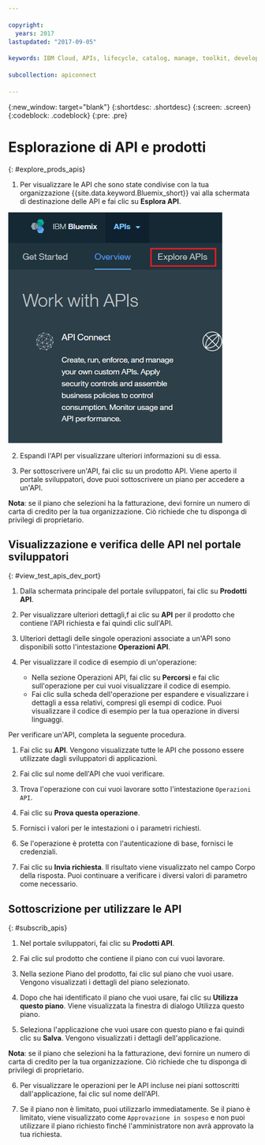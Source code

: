 ```yaml
---

copyright:
  years: 2017
lastupdated: "2017-09-05"

keywords: IBM Cloud, APIs, lifecycle, catalog, manage, toolkit, develop, dev portal

subcollection: apiconnect

---
```


{:new_window: target="blank"}
{:shortdesc: .shortdesc}
{:screen: .screen}
{:codeblock: .codeblock}
{:pre: .pre}

# Esplorazione di API e prodotti
{: #explore_prods_apis}

1. Per visualizzare le API che sono state condivise con la tua organizzazione {{site.data.keyword.Bluemix_short}} vai alla schermata di destinazione delle API e fai clic su
**Esplora API**.

<img alt="Pagina di destinazione delle API con la scheda Esplora API evidenziata" src="images/ExploreAPIs_tab.png">

2. Espandi l'API per visualizzare ulteriori informazioni su di essa.

3. Per sottoscrivere un'API, fai clic su un prodotto API.
Viene aperto il portale sviluppatori, dove puoi sottoscrivere un piano per accedere a un'API. 

  **Nota**: se il piano che selezioni ha la fatturazione, devi fornire un numero di carta di credito per la tua organizzazione. Ciò richiede che tu disponga di privilegi di proprietario.

## Visualizzazione e verifica delle API nel portale sviluppatori
{: #view_test_apis_dev_port}

1. Dalla schermata principale del portale sviluppatori, fai clic su **Prodotti API**.

2. Per visualizzare ulteriori dettagli,f ai clic su **API** per il prodotto che contiene
l'API richiesta e fai quindi clic sull'API.

3. Ulteriori dettagli delle singole operazioni associate a un'API sono disponibili sotto l'intestazione **Operazioni API**.

4. Per visualizzare il codice di esempio di un'operazione:
    - Nella sezione Operazioni API, fai clic su **Percorsi** e fai clic sull'operazione per
cui vuoi visualizzare il codice di esempio.
    - Fai clic sulla scheda dell'operazione per espandere e visualizzare i dettagli a essa relativi, compresi gli esempi di codice. Puoi
visualizzare il codice di esempio per la tua operazione in diversi linguaggi.

Per verificare un'API, completa la seguente procedura.
1. Fai clic su **API**.
Vengono visualizzate tutte le API che possono essere utilizzate dagli sviluppatori di applicazioni.

2. Fai clic sul nome dell'API che vuoi verificare.

3. Trova l'operazione con cui vuoi lavorare sotto l'intestazione `Operazioni API`.

4. Fai clic su **Prova questa operazione**.

5. Fornisci i valori per le intestazioni o i parametri richiesti.

6. Se l'operazione è protetta con l'autenticazione di base, fornisci le credenziali.

7. Fai clic su **Invia richiesta**.
Il risultato viene visualizzato nel campo Corpo della risposta. Puoi continuare a verificare i diversi valori di parametro come necessario.

## Sottoscrizione per utilizzare le API
{: #subscrib_apis}

1. Nel portale sviluppatori, fai clic su **Prodotti API**.

2. Fai clic sul prodotto che contiene il piano con cui vuoi lavorare.

3. Nella sezione Piano del prodotto, fai clic sul piano che vuoi usare. Vengono
visualizzati i dettagli del piano selezionato.

4. Dopo che hai identificato il piano che vuoi usare, fai clic su **Utilizza questo piano**.
Viene visualizzata la finestra di dialogo Utilizza questo piano.

5. Seleziona l'applicazione che vuoi usare con questo piano e fai quindi clic su **Salva**.
Vengono visualizzati i dettagli dell'applicazione.

  **Nota**: se il piano che selezioni ha la fatturazione, devi fornire un numero di carta di credito per la tua organizzazione. Ciò richiede che tu disponga di privilegi di proprietario.

6. Per visualizzare le operazioni per le API incluse nei piani sottoscritti dall'applicazione, fai clic sul nome dell'API.

7. Se il piano non è limitato, puoi utilizzarlo immediatamente. Se il piano è limitato, viene visualizzato
come `Approvazione in sospeso` e non puoi utilizzare il piano richiesto finché l'amministratore non avrà approvato la tua richiesta.



